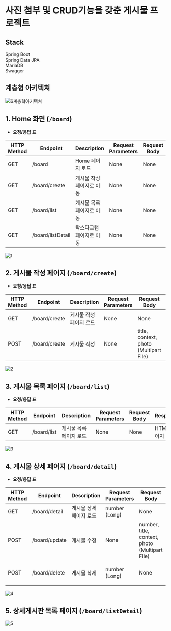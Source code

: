 # 사진 첨부 및 CRUD기능을 갖춘 게시물 프로젝트
## Stack
Spring Boot<br/>
Spring Data JPA<br/>
MariaDB<br/>
Swagger


## 계층형 아키텍쳐
![6계층혁아키텍쳐](https://github.com/user-attachments/assets/98c3d62e-0700-42ad-bba4-a4603eb81deb)

## 1. Home 화면 (`/board`)
- **요청/응답 표**

| HTTP Method | Endpoint         | Description                 | Request Parameters | Request Body | Response   | 
|-------------|------------------|-----------------------------|--------------------|--------------|------------|
| GET         | /board           | Home 페이지 로드             | None               | None         | HTML 페이지 |
| GET         | /board/create    | 게시물 작성 페이지로 이동     | None               | None         | HTML 페이지 |
| GET         | /board/list      | 게시물 목록 페이지로 이동     | None               | None         | HTML 페이지 |
| GET         | /board/listDetail| 탁스타그램 페이지로 이동      | None               | None         | HTML 페이지 |

![1](https://github.com/user-attachments/assets/e135e347-7691-4d55-adc1-3075dcebbfe3)


## 2. 게시물 작성 페이지 (`/board/create`)
- **요청/응답 표**

| HTTP Method | Endpoint         | Description                 | Request Parameters | Request Body               | Response   | 
|-------------|------------------|-----------------------------|--------------------|----------------------------|------------|
| GET         | /board/create    | 게시물 작성 페이지 로드       | None               | None                       | HTML 페이지 |
| POST        | /board/create    | 게시물 작성                  | None               | title, context, photo (Multipart File) | 리다이렉트(홈) |

![2](https://github.com/user-attachments/assets/d3ea1d69-a097-463f-b730-dba9d42ab686)


## 3. 게시물 목록 페이지 (`/board/list`)
- **요청/응답 표**

| HTTP Method | Endpoint         | Description                 | Request Parameters | Request Body | Response   | 
|-------------|------------------|-----------------------------|--------------------|--------------|------------|
| GET         | /board/list      | 게시물 목록 페이지 로드       | None               | None         | HTML 페이지 |

![3](https://github.com/user-attachments/assets/22ca1bf9-0249-4662-8372-c7cdc179d8c5)


## 4. 게시물 상세 페이지 (`/board/detail`)
- **요청/응답 표**

| HTTP Method | Endpoint         | Description                  | Request Parameters  | Request Body | Response   | 
|-------------|------------------|------------------------------|---------------------|--------------|------------|
| GET         | /board/detail    | 게시물 상세 페이지 로드        | number (Long)       | None         | HTML 페이지 |
| POST        | /board/update    | 게시물 수정                   | None                | number, title, context, photo (Multipart File) | JSON |
| POST        | /board/delete    | 게시물 삭제                   | number (Long)       | None         | 리다이렉트 (목록 페이지로) |

![4](https://github.com/user-attachments/assets/d638d6ed-a2b0-418c-b849-f93c46e5a840)


## 5. 상세게시판 목록 페이지 (`/board/listDetail`)

![5](https://github.com/user-attachments/assets/88cca87b-9511-41da-b9a3-6cf0dae10292)
